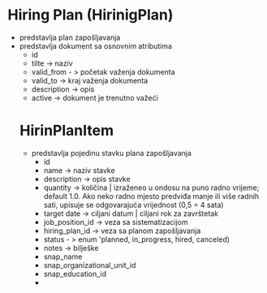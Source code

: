 # Hiring Plan (HirinigPlan)
- predstavlja plan zapošljavanja
- predstavlja dokument sa osnovnim atributima
  - id
  - tilte -> naziv 
  - valid_from - > početak važenja dokumenta
  - valid_to -> kraj važenja dokumenta
  - description -> opis
  - active -> dokument je trenutno važeći
  # HirinPlanItem
  - predstavlja pojedinu stavku plana zapošljavanja
    - id
    - name -> naziv stavke
    - description -> opis stavke
    - quantity -> količina | izraženeo u ondosu na puno radno vrijeme; default 1.0. Ako neko radno mjesto predviđa manje ili više radnih sati, upisuje se odgovarajuća vrijednost (0,5 = 4 sata)
    - target date -> ciljani datum |  ciljani rok za završtetak
    - job_position_id -> veza sa sistematizacijom
    - hiring_plan_id -> veza sa planom zapošljavanja
    - status - > enum 'planned, in_progress, hired, canceled)
    - notes -> bilješke
    - snap_name
    - snap_organizational_unit_id
    - snap_education_id
    - 